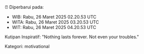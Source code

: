 ⏰ Diperbarui pada:
- WIB: Rabu, 26 Maret 2025 02.20.53 UTC
- WITA: Rabu, 26 Maret 2025 03.20.53 UTC
- WIT: Rabu, 26 Maret 2025 04.20.53 UTC

Kutipan Inspiratif:
"Nothing lasts forever. Not even your troubles."


Kategori: motivational

